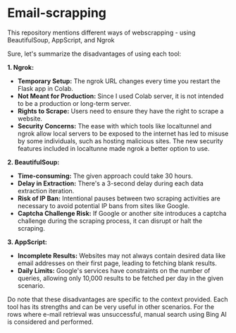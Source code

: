 # Email-scrapping
This repository mentions different ways of webscrapping - using BeautifulSoup, AppScript, and Ngrok

Sure, let's summarize the disadvantages of using each tool:

**1. Ngrok:**
- **Temporary Setup:** The ngrok URL changes every time you restart the Flask app in Colab.
- **Not Meant for Production:** Since I used Colab server, it is not intended to be a production or long-term server.
- **Rights to Scrape:** Users need to ensure they have the right to scrape a website.
- **Security Concerns:** The ease with which tools like localtunnel and ngrok allow local servers to be exposed to the internet has led to misuse by some individuals, such as hosting malicious sites. The new security features included in localtunne made ngrok a better option to use.

**2. BeautifulSoup:**
- **Time-consuming:** The given approach could take 30 hours.
- **Delay in Extraction:** There's a 3-second delay during each data extraction iteration.
- **Risk of IP Ban:** Intentional pauses between two scraping activities are necessary to avoid potential IP bans from sites like Google.
- **Captcha Challenge Risk:** If Google or another site introduces a captcha challenge during the scraping process, it can disrupt or halt the scraping.

**3. AppScript:**
- **Incomplete Results:** Websites may not always contain desired data like email addresses on their first page, leading to fetching blank results.
- **Daily Limits:** Google's services have constraints on the number of queries, allowing only 10,000 results to be fetched per day in the given scenario.

Do note that these disadvantages are specific to the context provided. Each tool has its strengths and can be very useful in other scenarios.
For the rows where e-mail retrieval was unsuccessful, manual search using Bing AI is considered and performed. 
